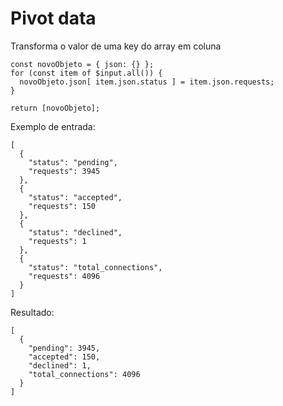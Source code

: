 # Pivot data
Transforma o valor de uma key do array em coluna

```
const novoObjeto = { json: {} };
for (const item of $input.all()) {
  novoObjeto.json[ item.json.status ] = item.json.requests;
}

return [novoObjeto];
```

Exemplo de entrada:
```
[
  {
    "status": "pending",
    "requests": 3945
  },
  {
    "status": "accepted",
    "requests": 150
  },
  {
    "status": "declined",
    "requests": 1
  },
  {
    "status": "total_connections",
    "requests": 4096
  }
]
```

Resultado:
```
[
  {
    "pending": 3945,
    "accepted": 150,
    "declined": 1,
    "total_connections": 4096
  }
]
```
